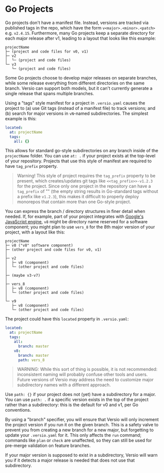 # Go Projects

Go projects don't have a manifest file. Instead, versions are tracked
via published tags in the repo, which have the form
`v<major>.<minor>.<patch>` e.g. `v2.4.15`. Furthermore, many Go projects
keep a separate directory for each major release after v1, leading to a
layout that looks like this example:

```
projectName
├─ (project and code files for v0, v1)
├─ v2
│  └─ (project and code files)
└─ v3
   └─ (project and code files)
```

Some Go projects choose to develop major releases on separate branches,
while some release everything from different directories on the same
branch. Versio can support both models, but it can't currently generate
a single release that spans multiple branches.

Using a "tags" style manifest for a project in `.versio.yaml` causes the
project to (a) use Git tags (instead of a manifest file) to track
versions; and (b) search for major versions in `vN`-named
subdirectories. The simplest example is this:

```yaml
located:
  at: projectName
  tags:
    all: {}
```

This allows for standard go-style subdirectories on any branch inside of
the `projectName` folder. You can use `at: .` if your project exists at
the top-level of your repository. Projects that use this style of
manifest are required to have `tag_prefix` property.

> Warning! This style of project requires the `tag_prefix` property to
> be present, which creates/updates git tags like
> `<<tag_prefix>>-v1.2.3` for the project. Since only one project in the
> repository can have a `tag_prefix` of "" (the empty string results in
> Go-standard tags without a prefix like `v1.2.3`), this makes it
> difficult to properly deploy monorepos that contain more than one
> Go-style project.

You can express the branch / directory structures in finer detail when
needed. If, for example, part of your project integrates with [Google's
JavaScript engine](https://v8.dev/), `v8` might be directory name
reserved for a software component; you might plan to use `vers_8` for
the 8th major version of your project, with a layout like this:

```
projectName
├─ v8 ("v8" software component)
├─ (other project and code files for v0, v1)
│
├─ v2
│  ├─ v8 (component)
│  └─ (other project and code files)
│
├─ (maybe v3-v7)
│
├─ vers_8
│  ├─ v8 (component)
│  └─ (other project and code files)
│
└─ v9
   ├─ v8 (component)
   └─ (other project and code files)
```

The project could have this `located` property in `.versio.yaml`:

```yaml
located:
  at: projectName
  tags:
    all:
      branch: master
    v8:
      branch: master
      path: vers_8
```

> WARNING: While this sort of thing is possible, it is not recommended:
> inconsistent naming will probably confuse other tools and users.
> Future versions of Versio may address the need to customize major
> subdirectory names with a different approach.

Use `path: {}` if your project does not (yet) have a subdirectory for a
major. You can use `path: .` if a specific version exists in the top of
the project rather than a subdirectory: this is the default for v0 and
v1, per Go conventions.

By using a "branch" specifier, you will ensure that Versio will only
increment the project version if you run it on the given branch. This is
a safety valve to prevent you from creating a new branch for a new
major, but forgetting to update your `.versio.yaml` for it. This only
affects the `run` command; commands like `plan` or `check` are
unaffected, so they can still be used for pre-merge validation on
feature branches.

If your major version is supposed to exist in a subdirectory, Versio
will warn you if it detects a major release is needed that does not use
that subdirectory.
